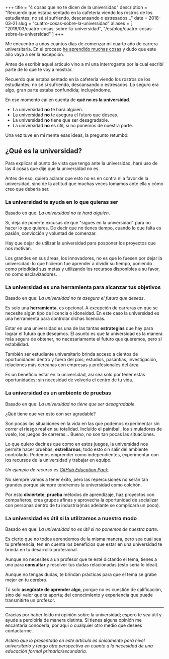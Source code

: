 +++
title = "4 cosas que no te dicen de la universidad"
description = "Recuerdo que estaba sentado en la cafetería viendo los rostros de los estudiantes; no sé si sufriendo, descansando o estresados..."
date = 2018-03-21 
slug = "cuatro-cosas-sobre-la-universidad"
aliases = [
	"2018/03/cuatro-cosas-sobre-la-universidad",
	"/es/blog/cuatro-cosas-sobre-la-universidad"
]
+++

Me encuentro a unos cuantos días de comenzar mi cuarto año de carrera
universitaria. En el proceso [he aprendido muchas
cosas](/2018/01/lecciones-de-universidad/) y dudo que este año vaya a
ser la excepción.<!-- more -->

Antes de escribir aquel artículo vino a mí una interrogante por la cual escribí
parte de lo que te voy a mostrar.

Recuerdo que estaba sentado en la cafetería viendo los rostros de los estudiantes;
no sé si sufriendo, descansando o estresados. Lo seguro era algo, gran parte
estaba confundida; incluyéndome.

En ese momento caí en cuenta de **qué no es la universidad**.

- La universidad **no** te hará alguien.
- La universidad **no** te asegura el futuro que deseas.
- La universidad **no** tiene que ser desagradable.
- La universidad **no** es útil, si no ponemos de nuestra parte.

Una vez tuve en mi mente esas ideas, la pregunto retumbó:

## ¿Qué es la universidad?

Para explicar el punto de vista que tengo ante la universidad, haré uso de las 4
cosas que dije que la universidad no es.

Antes de eso, quiero aclarar que esto no es en contra ni a favor de la
universidad, sino de la actitud que muchas veces tomamos ante ella y cómo creo
que debería ser.

### La universidad te ayuda en lo que quieras ser

Basado en que: _La universidad no te hará alguien_.

Sí, deja de ponerte excusas de que "sigues en la universidad" para no hacer lo
que quieres. De decir que no tienes tiempo, cuando lo que falta es pasión,
convicción y voluntad de comenzar.

Hay que dejar de utilizar la universidad para posponer los proyectos que nos
motivan.

Los grandes en sus áreas, los innovadores, no es que lo fuesen por dejar la universidad; lo que hicieron fue aprender a dividir su tiempo, poniendo como priodidad sus metas y utilizando los recursos disponibles a su favor, no como esclavizadores.

### La universidad es una herramienta para alcanzar tus objetivos

Basado en que: _La universidad no te asegura el futuro que deseas_.

Es solo una **herramienta**, es opcional. A excepción de
carreras en que se necesite algún tipo de licencia o idoneidad. En este caso la universidad es una herramienta para controlar dichas licencias.

Estar en una universidad es una de las tantas **estrategias** que hay para
lograr el futuro que deseamos. El asunto es que la universidad es la manera más
segura de obtener, no necesariamente el futuro que queremos, pero sí estabilidad.

También ser estudiante universitario brinda acceso a cientos de
oportunidades dentro y fuera del país; estudios, pasantías, investigación,
relaciones más cercanas con empresas y profesionales del área.

Es un beneficio estar en la universidad, así sea solo por tener estas oportunidades; sin necesidad de volverla el centro de tu vida.

### La universidad es un ambiente de pruebas

Basado en que: _La universidad no tiene que ser desagradable_.

¿Qué tiene que ver esto con ser agradable?

Son pocas las situaciones en la vida en las que podemos experimentar sin correr
el riesgo real en su totalidad. Incluído el paintball, los simuladores de vuelo,
los juegos de carreras... Bueno, no son tan pocas las situaciones.

Lo que quiero decir es que como en estos juegos, la universidad nos permite hacer
pruebas, **estrellarnos**; todo esto sin salir del ambiente controlado. Podemos
emprender como independientes, experimentar con los recursos de la universidad y trabajar en equipo.

_Un ejemplo de recurso es [GitHub Education Pack](https://education.github.com)_.

No siempre vamos a tener éxito, pero las repercusiones no serán tan grandes
porque siempre tendremos la universidad como colchón. 

Por esto **diviértete**, **prueba** métodos de aprendizaje, haz proyectos con compañeros, crea grupos afines y aprovecha la oportunidad de socializar con personas dentro de tu industria(más adelante se complicará un poco).

### La universidad es útil si la utilizamos a nuestro modo

Basado en que: _La universidad no es útil si no ponemos de nuestra parte_.

Es cierto que no todos aprendemos de la misma manera, pero sea cual sea tu
preferencia; ten en cuenta los beneficios que estar en una universidad te
brinda en tu desarrollo profesional.

Aunque no necesites a un profesor que te esté dictando el tema, tienes a uno
para **consultar** y resolver tus dudas relacionadas (esto sería lo ideal).

Aunque no tengas dudas, te brindan prácticas para que el tema se grabe mejor en
tu cerebro.

Tú solo **asegúrate de aprender algo**, porque no es cuestión de calificación, sino
del valor que te aporta; del conocimiento y experiencia que puede transmitirte
un profesor.

- - - -

Gracias por haber leído mi opinión sobre la universidad; espero te sea útil y
ayude a percibirla de manera distinta. Si tienes alguna opinión me encantaría
conocerla, por aquí o cualquier otro medio que desees contactarme.

_Aclaro que lo presentado en este artículo es únicamente para nivel
universitario y tengo otra perspectiva en cuanto a la necesidad de una educación
formal primaria/secundaria._
